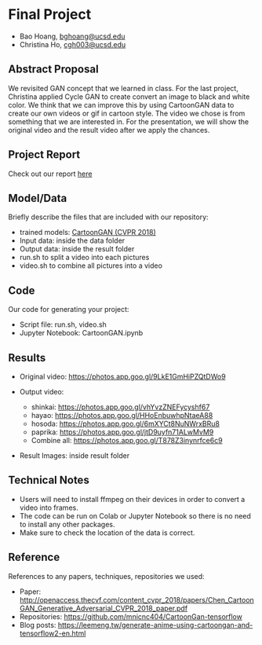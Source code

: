 # Final Project

- Bao Hoang, bghoang@ucsd.edu
- Christina Ho, cgh003@ucsd.edu

## Abstract Proposal

We revisited GAN concept that we learned in class. For the last project, Christina applied Cycle GAN to create convert an image to black and white color. We think that we can improve this by using CartoonGAN data to create our own videos or gif in cartoon style. The video we chose is from something that we are interested in. For the presentation, we will show the original video and the result video after we apply the chances.

## Project Report

Check out our report [here](https://docs.google.com/document/d/1D8AJgdcwLGdO_kYwHW0fsYsd_ovtDYRDgn7zMnhWW9k/edit?usp=sharing)

## Model/Data

Briefly describe the files that are included with our repository:

- trained models: [CartoonGAN (CVPR 2018)](http://openaccess.thecvf.com/content_cvpr_2018/papers/Chen_CartoonGAN_Generative_Adversarial_CVPR_2018_paper.pdf)
- Input data: inside the data folder
- Output data: inside the result folder
- run.sh to split a video into each pictures
- video.sh to combine all pictures into a video

## Code

Our code for generating your project:

- Script file: run.sh, video.sh
- Jupyter Notebook: CartoonGAN.ipynb

## Results

- Original video: https://photos.app.goo.gl/9LkE1GmHiPZQtDWo9
- Output video:

  - shinkai: https://photos.app.goo.gl/vhYvzZNEFycyshf67
  - hayao: https://photos.app.goo.gl/HHoEnbuwhpNtaeA88
  - hosoda: https://photos.app.goo.gl/6mXYCt8NuNWrxBRu8
  - paprika: https://photos.app.goo.gl/jtD9uyfn71ALwMvM9
  - Combine all: https://photos.app.goo.gl/T878Z3inynrfce6c9

- Result Images: inside result folder

## Technical Notes

- Users will need to install ffmpeg on their devices in order to convert a video into frames.
- The code can be run on Colab or Jupyter Notebook so there is no need to install any other packages.
- Make sure to check the location of the data is correct.

## Reference

References to any papers, techniques, repositories we used:

- Paper: http://openaccess.thecvf.com/content_cvpr_2018/papers/Chen_CartoonGAN_Generative_Adversarial_CVPR_2018_paper.pdf
- Repositories: https://github.com/mnicnc404/CartoonGan-tensorflow
- Blog posts: https://leemeng.tw/generate-anime-using-cartoongan-and-tensorflow2-en.html
